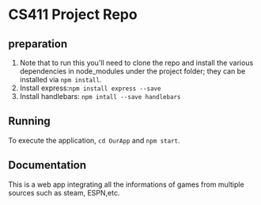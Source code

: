 # CS411 Project Repo	

## preparation

1. Note that to run this you'll need to clone the repo and install the various dependencies in node_modules under the project folder; they can be installed via `npm install`.
2. Install express:`npm install express --save`
3. Install handlebars: `npm intall --save handlebars`

## Running

To execute the application, `cd OurApp` and `npm start`.

## Documentation

This is a web app integrating all the informations of games from multiple sources such as steam, ESPN,etc.




